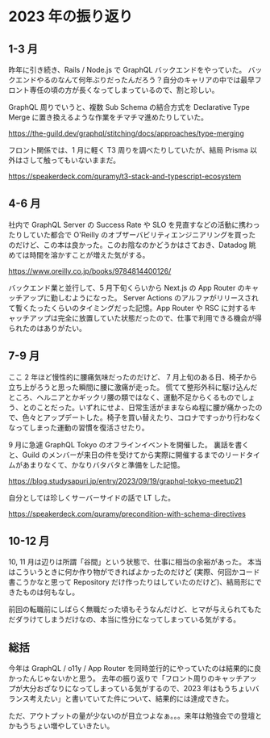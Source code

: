 # 2023 年の振り返り

## 1-3 月

昨年に引き続き、Rails / Node.js で GraphQL バックエンドをやっていた。
バックエンドやるのなんて何年ぶりだったんだろう？自分のキャリアの中では最早フロント専任の頃の方が長くなってしまっているので、割と珍しい。

GraphQL 周りでいうと、複数 Sub Schema の結合方式を Declarative Type Merge に置き換えるような作業をチマチマ進めたりしていた。

https://the-guild.dev/graphql/stitching/docs/approaches/type-merging

フロント関係では、1 月に軽く T3 周りを調べたりしていたが、結局 Prisma 以外はさして触ってもいないままだ。

https://speakerdeck.com/quramy/t3-stack-and-typescript-ecosystem

## 4-6 月

社内で GraphQL Server の Success Rate や SLO を見直すなどの活動に携わったりしていた都合で O'Reilly のオブザーバビリティエンジニアリングを買ったのだけど、この本は良かった。このお陰なのかどうかはさておき、Datadog 眺めては時間を溶かすことが増えた気がする。

https://www.oreilly.co.jp/books/9784814400126/

バックエンド業と並行して、5 月下旬くらいから Next.js の App Router のキャッチアップに勤しむようになった。
Server Actions のアルファがリリースされて暫くたったくらいのタイミングだった記憶。App Router や RSC に対するキャッチアップは完全に放置していた状態だったので、仕事で利用できる機会が得られたのはありがたい。

## 7-9 月

ここ 2 年ほど慢性的に腰痛気味だったのだけど、 7 月上旬のある日、椅子から立ち上がろうと思った瞬間に腰に激痛が走った。 慌てて整形外科に駆け込んだところ、ヘルニアとかギックリ腰の類ではなく、運動不足からくるものでしょう、とのことだった。いずれにせよ、日常生活がままならぬ程に腰が痛かったので、色々とアップデートした。椅子を買い替えたり、コロナですっかり行わなくなってしまった運動の習慣を復活させたり。

9 月に急遽 GraphQL Tokyo のオフラインイベントを開催した。
裏話を書くと、Guild のメンバーが来日の件を受けてから実際に開催するまでのリードタイムがあまりなくて、かなりバタバタと準備をした記憶。

https://blog.studysapuri.jp/entry/2023/09/19/graphql-tokyo-meetup21

自分としては珍しくサーバーサイドの話で LT した。

https://speakerdeck.com/quramy/precondition-with-schema-directives

## 10-12 月

10, 11 月は辺りは所謂「谷間」という状態で、仕事に相当の余裕があった。
本当はこういうときに何か作り物ができればよかったのだけど (実際、何回かコード書こうかなと思って Repository だけ作ったりはしていたのだけど)、結局形にできたものは何もなし。

前回の転職前にしばらく無職だった頃もそうなんだけど、ヒマが与えられてもただダラけてしまうだけなの、本当に性分になってしまっている気がする。

## 総括

今年は GraphQL / o11y / App Router を同時並行的にやっていたのは結果的に良かったんじゃないかと思う。
去年の振り返りで「フロント周りのキャッチアップが大分おざなりになってしまっている気がするので、2023 年はもうちょいバランス考えたい」と書いていてた件について、結果的には達成できた。

ただ、アウトプットの量が少ないのが目立つよなぁ。。。来年は勉強会での登壇とかもうちょい増やしていきたい。
